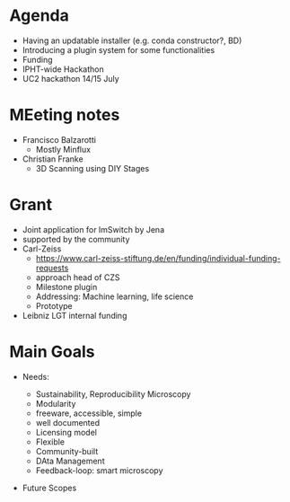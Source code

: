 # Agenda

- Having an updatable installer (e.g. conda constructor?, BD)
- Introducing a plugin system for some functionalities
- Funding
- IPHT-wide Hackathon
- UC2 hackathon 14/15 July

# MEeting notes 

- Francisco Balzarotti
  - Mostly Minflux
- Christian Franke
  - 3D Scanning using DIY Stages

# Grant
- Joint application for ImSwitch by Jena
- supported by the community 
- Carl-Zeiss
  - https://www.carl-zeiss-stiftung.de/en/funding/individual-funding-requests
  - approach head of CZS 
  - Milestone plugin
  - Addressing: Machine learning, life science
  - Prototype
- Leibniz LGT internal funding 


# Main Goals
- Needs:
  - Sustainability, Reproducibility Microscopy
  - Modularity 
  - freeware, accessible, simple
  - well documented 
  - Licensing model
  - Flexible 
  - Community-built
  - DAta Management
  - Feedback-loop: smart microscopy
  

- Future Scopes
  

